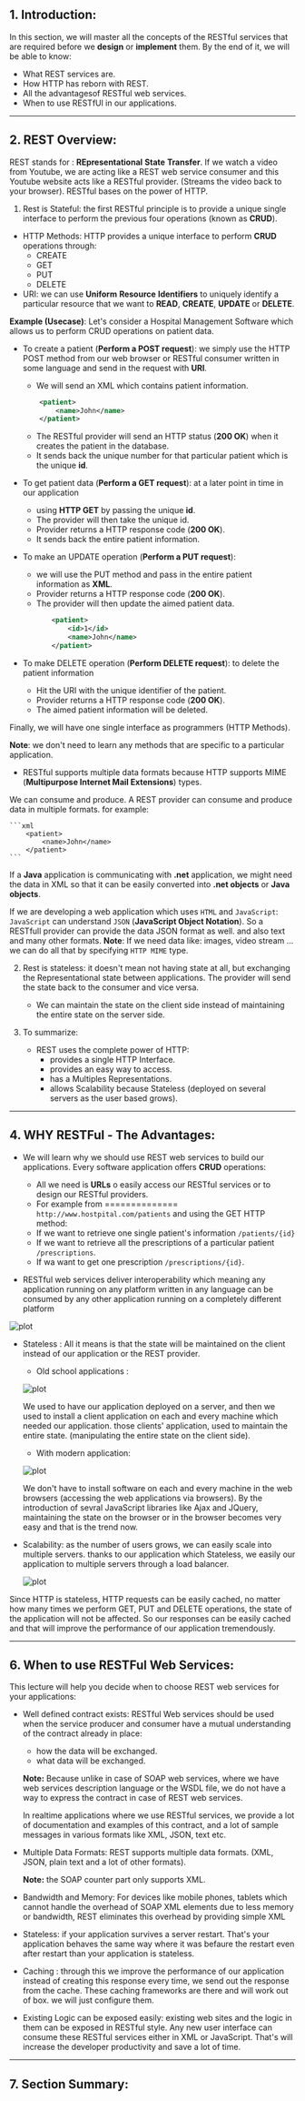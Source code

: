 ## 1. Introduction:
In this section, we will master all the concepts of the RESTful services that are required before we **design** or **implement** them.
By the end of it, we will be able to know:
* What REST services are.
* How HTTP has reborn with REST.
* All the advantagesof RESTful web services.
* When to use RESTfUl in our applications.

***

## 2. REST Overview:
REST stands for : **REpresentational** **State** **Transfer**. 
If we watch a video from Youtube, we are acting like a REST web service consumer and this Youtube website acts like a RESTful provider.
(Streams the video back to your browser).
RESTful bases on the power of HTTP.

1. Rest is Stateful: the first RESTful principle is to provide a unique single interface to perform the previous four operations (known as **CRUD**).
  * HTTP Methods: HTTP provides a unique interface to perform **CRUD** operations through:
    * CREATE
    * GET
    * PUT
    * DELETE
  * URI: we can use **Uniform** **Resource** **Identifiers** to uniquely identify a particular resource that we want 
  to **READ**, **CREATE**, **UPDATE** or **DELETE**.
  
**Example (Usecase)**: Let's consider a Hospital Management Software which allows us to perform CRUD operations on patient data.
* To create a patient (**Perform a POST request**): 
we simply use the HTTP POST method from our web browser or RESTful consumer written in some language and send
in the request with **URI**.
    * We will send an XML which contains patient information.
    ```xml
        <patient>
            <name>John</name>
        </patient>
    ```
    * The RESTful provider will send an HTTP status (**200 OK**) when it creates the patient in the database.
    * It sends back the unique number for that particular patient which is the unique **id**.
* To get patient data (**Perform a GET request**): at a later point in time in our application 
    * using **HTTP GET** by passing the unique **id**.
    * The provider will then take the unique id.
    * Provider returns a HTTP response code (**200 OK**).
    * It sends back the entire patient information.
* To make an UPDATE operation (**Perform a PUT request**):
    * we will use the PUT method and pass in the entire patient information as **XML**. 
    * Provider returns a HTTP response code (**200 OK**).
    * The provider will then update the aimed patient data.
    ```xml
           <patient>
               <id>1</id>
               <name>John</name>
           </patient>
    ```
  
* To make DELETE operation (**Perform DELETE request**): to delete the patient information
    * Hit the URI with the unique identifier of the patient.
    * Provider returns a HTTP response code (**200 OK**).
    * The aimed patient information will be deleted.
    
Finally, we will have one single interface as programmers (HTTP Methods).

**Note**: we don't need to learn any methods that are specific to a particular application.

* RESTful supports multiple data formats because HTTP supports MIME (**Multipurpose Internet Mail Extensions**) types.

We can consume and produce. A REST provider can consume and produce data in multiple formats. for example:

    ```xml 
        <patient>
            <name>John</name>
        </patient>
    ```
If a **Java** application is communicating with **.net** application, we might need the data in XML so that it can be easily converted into
**.net objects** or **Java objects**.

If we are developing a web application which uses `HTML` and `JavaScript`:
`JavaScript` can understand `JSON` (**JavaScript Object Notation**). So a RESTfull provider can provide the data JSON format as well. and also
text and many other formats. 
**Note**: If we need data like: images, video stream ... we can do all that by specifying `HTTP MIME` type.

2. Rest is stateless: it doesn't mean not having state at all, but exchanging the Representational state between applications.
The provider will send the state back to the consumer and vice versa.
    * We can maintain the state on the client side instead of maintaining the entire state on the server side.
    
3. To summarize:
   * REST uses the complete power of HTTP:
        * provides a single HTTP Interface.
        * provides an easy way to access.
        * has a Multiples Representations.
        * allows Scalability because Stateless (deployed on several servers as the user based grows). 

***

## 4. WHY RESTFul  - The  Advantages:

* We will learn why we should use REST web services to build our applications. Every software application offers **CRUD** operations:
    * All we need is **URLs** o easily access our RESTful services or to design our RESTful providers.
    * For example from ============== `http://www.hostpital.com/patients` and using the GET HTTP method: 
    * If we want to retrieve one single patient's information `/patients/{id}`
    * If we want to retrieve all the prescriptions of a particular patient  `/prescriptions`.
    * If wa want to get one prescription `/prescriptions/{id}`.
    
* RESTful web services deliver interoperability which meaning any application running on any platform written in any language can be
consumed by any other application running on a completely different platform

![plot](./images/1.png)   

* Stateless : All it means is that the state will be maintained on the client instead of our application or the REST provider.
    * Old school applications :
    
    ![plot](./images/2.png) 
    
    We used to have our application deployed on a server, and then we used to install a client application on each and every machine which
    needed our application. those clients' application, used to maintain the entire state. (manipulating the entire state on the client side).
    
    * With modern application:
    
    ![plot](./images/3.png)
    
    We don't have to install software on each and every machine in the web browsers (accessing the web applications via browsers). By the introduction
    of sevral JavaScript libraries like Ajax and JQuery, maintaining the state on the browser or in the browser becomes very easy and that is 
    the trend now.

* Scalability: as the number of users grows, we can easily scale into multiple servers. thanks to our application which Stateless,
we easily our application to multiple servers through a load balancer. 

    ![plot](./images/4.png)
 
Since HTTP is stateless, HTTP requests can be easily cached, no matter how many times we perform  GET, PUT and DELETE operations, the state of the application will not be 
affected. So our responses can be easily cached and that will improve the performance of our application tremendously.
    
    
***

## 6. When to use RESTFul Web Services:

This lecture will help you decide when to choose REST web services for your applications:
* Well defined contract exists: RESTful Web services should be used when the service producer and consumer have a mutual understanding
    of the contract already in place:
    * how the data will be exchanged.
    * what data will be exchanged.

    **Note:** Because unlike in case of SOAP web services, where we have web services description language or the WSDL file, we do not have a way to express
    the contract in case of REST web services.        

    In realtime applications where we use RESTful services, we provide a lot of documentation and examples of this contract, and a lot of sample messages
    in various formats like XML, JSON, text etc.

* Multiple Data Formats: REST supports multiple data formats. (XML, JSON, plain text and a lot of other formats). 
    
    **Note:** the SOAP counter part only supports XML.

* Bandwidth and Memory: For devices like mobile phones, tablets which cannot handle the overhead of SOAP XML elements due to less memory or bandwidth,
REST eliminates this overhead by providing simple XML

* Stateless: if your application survives a server restart. That's your application behaves the same way where it was befaure the restart even after restart
than your application is stateless.

* Caching : through this we improve the performance of our application instead of creating this response every time, we send out the response from 
the cache. These caching frameworks are there and will work out of box. we will just configure them.

* Existing Logic can be exposed easily: existing web sites and the logic in them can be exposed in RESTful style. Any new user interface can 
consume these RESTful services either in XML or JavaScript. That's will increase the developer productivity and save a lot of time.

***

## 7. Section Summary: